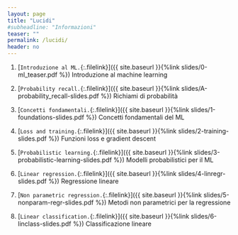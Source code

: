 ```yaml
---
layout: page
title: "Lucidi"
#subheadline: "Informazioni"
teaser: ""
permalink: /lucidi/
header: no
---
```


1. [`Introduzione al ML.`{:.filelink}]({{ site.baseurl }}{%link slides/0-ml_teaser.pdf %}) Introduzione al machine learning

1. [`Probability recall.`{:.filelink}]({{ site.baseurl }}{%link slides/A-probability_recall-slides.pdf %}) Richiami di probabilità

1. [`Concetti fondamentali.`{:.filelink}]({{ site.baseurl }}{%link slides/1-foundations-slides.pdf %}) Concetti fondamentali del ML

1. [`Loss and training.`{:.filelink}]({{ site.baseurl }}{%link slides/2-training-slides.pdf %}) Funzioni loss e gradient descent

1. [`Probabilistic learning.`{:.filelink}]({{ site.baseurl }}{%link slides/3-probabilistic-learning-slides.pdf %}) Modelli probabilistici per il ML

1. [`Linear regression.`{:.filelink}]({{ site.baseurl }}{%link slides/4-linregr-slides.pdf %}) Regressione lineare

1. [`Non parametric regression.`{:.filelink}]({{ site.baseurl }}{%link slides/5-nonparam-regr-slides.pdf %}) Metodi non parametrici per la regressione

1. [`Linear classification.`{:.filelink}]({{ site.baseurl }}{%link slides/6-linclass-slides.pdf %}) Classificazione lineare

